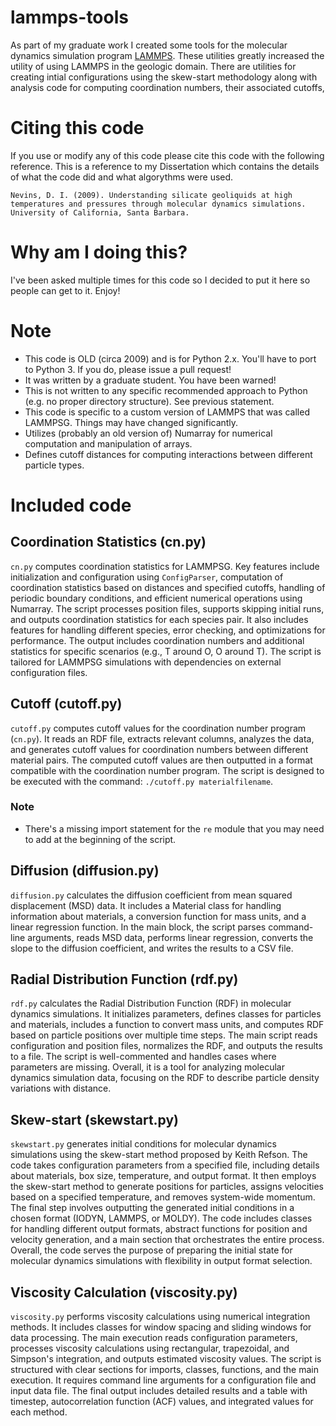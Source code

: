 # lammps-tools
As part of my graduate work I created some tools for the molecular dynamics simulation program [LAMMPS](https://www.lammps.org/). These utilities greatly increased the utility of using LAMMPS in the geologic domain. There are utilities for creating intial configurations using the skew-start methodology along with analysis code for computing coordination numbers, their associated cutoffs, 

# Citing this code
If you use or modify any of this code please cite this code with the following reference. This is a reference to my Dissertation which contains the details of what the code did and what algorythms were used.

```
Nevins, D. I. (2009). Understanding silicate geoliquids at high temperatures and pressures through molecular dynamics simulations. University of California, Santa Barbara.
```

# Why am I doing this?
I've been asked multiple times for this code so I decided to put it here so people can get to it. Enjoy!

# Note
- This code is OLD (circa 2009) and is for Python 2.x. You'll have to port to Python 3. If you do, please issue a pull request!
- It was written by a graduate student. You have been warned!
- This is not written to any specific recommended approach to Python (e.g. no proper directory structure). See previous statement.
- This code is specific to a custom version of LAMMPS that was called LAMMPSG. Things may have changed significantly.
- Utilizes (probably an old version of) Numarray for numerical computation and manipulation of arrays.
- Defines cutoff distances for computing interactions between different particle types.

# Included code

## Coordination Statistics (cn.py)

`cn.py` computes coordination statistics for LAMMPSG. Key features include initialization and configuration using `ConfigParser`, computation of coordination statistics based on distances and specified cutoffs, handling of periodic boundary conditions, and efficient numerical operations using Numarray. The script processes position files, supports skipping initial runs, and outputs coordination statistics for each species pair. It also includes features for handling different species, error checking, and optimizations for performance. The output includes coordination numbers and additional statistics for specific scenarios (e.g., T around O, O around T). The script is tailored for LAMMPSG simulations with dependencies on external configuration files.

## Cutoff (cutoff.py)

`cutoff.py` computes cutoff values for the coordination number program (`cn.py`). It reads an RDF file, extracts relevant columns, analyzes the data, and generates cutoff values for coordination numbers between different material pairs. The computed cutoff values are then outputted in a format compatible with the coordination number program. The script is designed to be executed with the command: `./cutoff.py materialfilename`. 

### Note
- There's a missing import statement for the `re` module that you may need to add at the beginning of the script.

## Diffusion (diffusion.py)

`diffusion.py` calculates the diffusion coefficient from mean squared displacement (MSD) data. It includes a Material class for handling information about materials, a conversion function for mass units, and a linear regression function. In the main block, the script parses command-line arguments, reads MSD data, performs linear regression, converts the slope to the diffusion coefficient, and writes the results to a CSV file.

## Radial Distribution Function (rdf.py)

`rdf.py` calculates the Radial Distribution Function (RDF) in molecular dynamics simulations. It initializes parameters, defines classes for particles and materials, includes a function to convert mass units, and computes RDF based on particle positions over multiple time steps. The main script reads configuration and position files, normalizes the RDF, and outputs the results to a file. The script is well-commented and handles cases where parameters are missing. Overall, it is a tool for analyzing molecular dynamics simulation data, focusing on the RDF to describe particle density variations with distance.

## Skew-start (skewstart.py)

`skewstart.py` generates initial conditions for molecular dynamics simulations using the skew-start method proposed by Keith Refson. The code takes configuration parameters from a specified file, including details about materials, box size, temperature, and output format. It then employs the skew-start method to generate positions for particles, assigns velocities based on a specified temperature, and removes system-wide momentum. The final step involves outputting the generated initial conditions in a chosen format (IODYN, LAMMPS, or MOLDY). The code includes classes for handling different output formats, abstract functions for position and velocity generation, and a main section that orchestrates the entire process. Overall, the code serves the purpose of preparing the initial state for molecular dynamics simulations with flexibility in output format selection.

## Viscosity Calculation (viscosity.py)

`viscosity.py` performs viscosity calculations using numerical integration methods. It includes classes for window spacing and sliding windows for data processing. The main execution reads configuration parameters, processes viscosity calculations using rectangular, trapezoidal, and Simpson's integration, and outputs estimated viscosity values. The script is structured with clear sections for imports, classes, functions, and the main execution. It requires command line arguments for a configuration file and input data file. The final output includes detailed results and a table with timestep, autocorrelation function (ACF) values, and integrated values for each method.

















